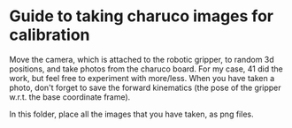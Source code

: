 # Guide to taking charuco images for calibration

Move the camera, which is attached to the robotic gripper, to random 3d positions, and take photos from the charuco board.
For my case, 41 did the work, but feel free to experiment with more/less.
When you have taken a photo, don't forget to save the forward kinematics (the pose of the gripper w.r.t. the base coordinate frame).

In this folder, place all the images that you have taken, as png files.